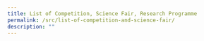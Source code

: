 ```yaml
---
title: List of Competition, Science Fair, Research Programme
permalink: /src/list-of-competition-and-science-fair/
description: ""
---
```

